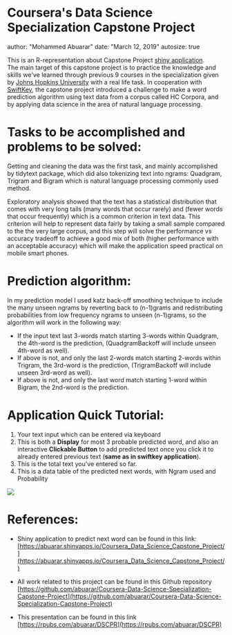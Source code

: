 Coursera's Data Science Specialization Capstone Project
========================================================
author: "Mohammed Abuarar"
date: "March 12, 2019"
autosize: true

This is an R-representation about Capstone Project [shiny application](https://abuarar.shinyapps.io/Coursera_Data_Science_Capstone_Project/).</br>
The main target of this capstone project is to practice the knowledge and skills we've learned through previous 9 courses in the specialization given by [Johns Hopkins University](https://www.jhu.edu/) with a real life task.
In cooperation with [SwiftKey](https://www.microsoft.com/en-us/swiftkey/about-us), the capstone project introduced a challenge to make a word prediction algorithm using text data from a corpus called HC Corpora, and by applying data science in the area of natural language processing.

Tasks to be accomplished and problems to be solved:
========================================================

Getting and cleaning the data was the first task, and  mainly accomplished by tidytext package, which did also tokenizing text into ngrams: Quadgram, Trigram and Bigram which is natural language processing commonly used method.

Exploratory analysis showed that the text has a statistical distribution that comes with very long tails (many words that occur rarely) and (fewer words that occur frequently) which is a common criterion in text data. This criterion will help to represent data fairly by taking a small sample compared to the the very large corpus, and this step will solve the performance vs accuracy tradeoff to achieve a good mix of both (higher performance with an acceptable accuracy) which will make the application speed practical on mobile smart phones.

Prediction algorithm:
========================================================

In my prediction model I used katz back-off smoothing technique to include the many unseen ngrams by reverting back to (n-1)grams and redistributing probabilities from low frequency ngrams to unseen (n-1)grams, so the algorithm will work in the following way:

* If the input text last 3-words match starting 3-words within Quadgram, the 4th-word is the prediction, (QuadgramBackoff will include unseen 4th-word as well).
* If above is not, and only the last 2-words match starting 2-words within Trigram, the 3rd-word is the prediction, (TrigramBackoff will include unseen 3rd-word as well).
* If above is not, and only the last word match starting 1-word within Bigram, the 2nd-word is the prediction.

Application Quick Tutorial:
========================================================

1. Your text input which can be entered via keyboard
2. This is both a **Display** for most 3 probable predicted word, and also an interactive **Clickable Button** to add predicted text once you click it to already entered previous text (**same as in swiftkey application**).
3. This is the total text you've entered so far.
4. This is a data table of the predicted next words, with Ngram used and Probability 

![](ApplicationTutorial.png)

References:
========================================================

* Shiny application to predict next word can be found in this link: [https://abuarar.shinyapps.io/Coursera_Data_Science_Capstone_Project/](https://abuarar.shinyapps.io/Coursera_Data_Science_Capstone_Project/)

* All work related to this project can be found in this Github repository [https://github.com/abuarar/Coursera-Data-Science-Specialization-Capstone-Project](https://github.com/abuarar/Coursera-Data-Science-Specialization-Capstone-Project)

* This presentation can be found in this link [https://rpubs.com/abuarar/DSCPR](https://rpubs.com/abuarar/DSCPR) 
